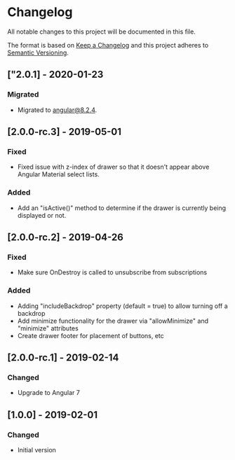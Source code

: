# Changelog

All notable changes to this project will be documented in this file.

The format is based on [Keep a Changelog](http://keepachangelog.com/en/1.0.0/)
and this project adheres to [Semantic Versioning](http://semver.org/spec/v2.0.0.html).

## ["2.0.1] - 2020-01-23
### Migrated
- Migrated to angular@8.2.4.

## [2.0.0-rc.3] - 2019-05-01
### Fixed
- Fixed issue with z-index of drawer so that it doesn't appear above Angular Material select lists.
### Added
- Add an "isActive()" method to determine if the drawer is currently being displayed or not.

## [2.0.0-rc.2] - 2019-04-26
### Fixed
- Make sure OnDestroy is called to unsubscribe from subscriptions
### Added
- Adding "includeBackdrop" property (default = true) to allow turning off a backdrop
- Add minimize functionality for the drawer via "allowMinimize" and "minimize" attributes
- Create drawer footer for placement of buttons, etc

## [2.0.0-rc.1] - 2019-02-14
### Changed
- Upgrade to Angular 7

## [1.0.0] - 2019-02-01
### Changed
- Initial version
